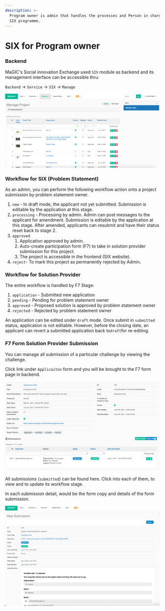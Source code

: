 ```yaml
---
description: >-
  Program owner is admin that handles the processes and Person in charge for the
  SIX programme.
---
```


# SIX for Program owner

### Backend

MaGIC's Social innovation Exchange used `SIX` module as backend and its management interface can be accessible thru:

`Backend` -&gt; `Service` -&gt; `SIX` -&gt; `Manage`

![Manage SIX](../../.gitbook/assets/screenshot-2021-06-10-at-2.43.42-pm.png)

### Workflow for SIX \(Problem Statement\)

As an admin, you can perform the following workflow action onto a project submission by problem statement owner.

1. `new` - In draft mode, the applicant not yet submitted. Submission is editable by the application at this stage. 
2. `processing` - Processing by admin. Admin can post messages to the applicant for amendment. Submission is editable by the application at this stage. After amended, applicants can resubmit and have their status reset back to stage 2. 
3. `approved`  
   1. Application approved by admin.
   2. Auto-create participation form \(F7\) to take in solution provider submission for this project.
   3. The project is accessible in the frontend \(SIX website\).
4. `reject`- To mark this project as permanently rejected by Admin. 

### Workflow for Solution Provider

The entire workflow is handled by F7 Stage:

1. `application` - Submitted new application
2. `pending` - Pending for problem statement owner
3. `approved` - Proposed solution is approved by problem statement owner
4. `rejected` - Rejected by problem statement owner

An application can be edited under `draft` mode. Once submit in `submitted` status, application is not editable. However, before the closing date, an applicant can revert a submitted application back to`draft`for re-editing. 

### F7 Form Solution Provider Submission

You can manage all submission of a particular challenge by viewing the challenge. 

Click link under `Applicaiton` form and you will be brought to the F7 form page in backend.

![The project detail page with the list of corporated who fill the form list](../../.gitbook/assets/screenshot-2021-07-05-at-9.51.48-pm.png)



All submissions \(`submitted`\) can be found here. Click into each of them, to view and to update its workflow stage.

In each submission detail, would be the form copy and details of the form submission.

![The details of the form by corporate](../../.gitbook/assets/screenshot-2021-07-05-at-9.52.15-pm.png)

